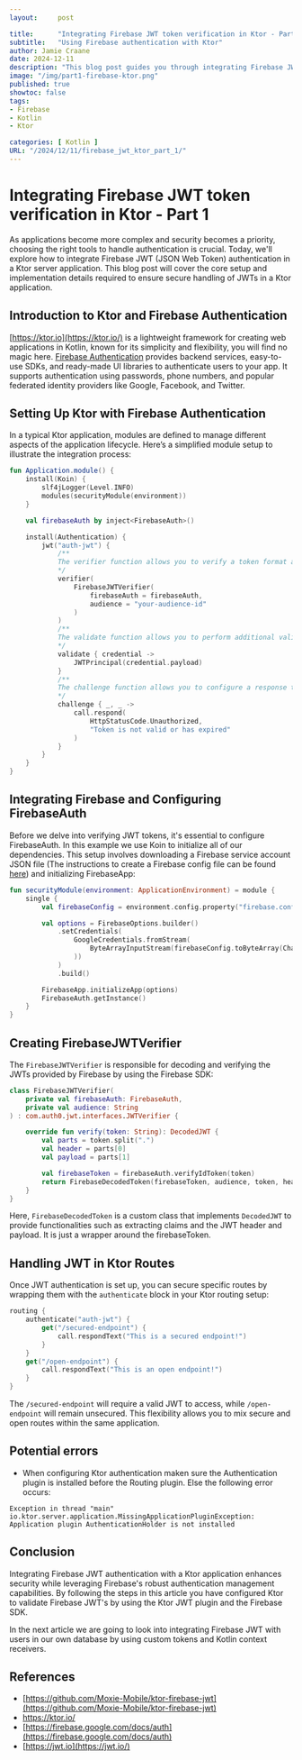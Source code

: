 ```yaml
---
layout:     post

title:      "Integrating Firebase JWT token verification in Ktor - Part 1"
subtitle:   "Using Firebase authentication with Ktor"
author: Jamie Craane
date: 2024-12-11
description: "This blog post guides you through integrating Firebase JWT token verification in a Ktor server application, enhancing security by leveraging Firebase's authentication capabilities."
image: "/img/part1-firebase-ktor.png"
published: true
showtoc: false
tags:
- Firebase
- Kotlin
- Ktor

categories: [ Kotlin ]
URL: "/2024/12/11/firebase_jwt_ktor_part_1/"
---
```


# Integrating Firebase JWT token verification in Ktor - Part 1

As applications become more complex and security becomes a priority, choosing the right tools to handle authentication is crucial. Today, we'll explore how to integrate Firebase JWT (JSON Web Token) authentication in a Ktor server application. This blog post will cover the core setup and implementation details required to ensure secure handling of JWTs in a Ktor application.

## Introduction to Ktor and Firebase Authentication

[https://ktor.io](https://ktor.io/) is a lightweight framework for creating web applications in Kotlin, known for its simplicity and flexibility, you will find no magic here. [Firebase Authentication](https://firebase.google.com/docs/auth) provides backend services, easy-to-use SDKs, and ready-made UI libraries to authenticate users to your app. It supports authentication using passwords, phone numbers, and popular federated identity providers like Google, Facebook, and Twitter.

## Setting Up Ktor with Firebase Authentication

In a typical Ktor application, modules are defined to manage different aspects of the application lifecycle. Here’s a simplified module setup to illustrate the integration process:

```kotlin
fun Application.module() {
    install(Koin) {
        slf4jLogger(Level.INFO)
        modules(securityModule(environment))
    }

	val firebaseAuth by inject<FirebaseAuth>()

    install(Authentication) {
        jwt("auth-jwt") {
	        /**
	        The verifier function allows you to verify a token format and its signature. In our case, we use the FirebaseSDK to do the token verification.
	        */
            verifier(
                FirebaseJWTVerifier(
                    firebaseAuth = firebaseAuth,
                    audience = "your-audience-id"
                )
            )
            /**
            The validate function allows you to perform additional validations on the JWT payload. Check the credential parameter, which represents a JWTCredential object and contains the JWT payload. In the example below, we just create a JWTPrincipal because we do not require additional validation.
            */
            validate { credential ->
                JWTPrincipal(credential.payload)
            }
            /**
            The challenge function allows you to configure a response to be sent if authentication fails.
            */
            challenge { _, _ ->
                call.respond(
                    HttpStatusCode.Unauthorized,
                    "Token is not valid or has expired"
                )
            }
        }
    }
}

```

## Integrating Firebase and Configuring FirebaseAuth

Before we delve into verifying JWT tokens, it's essential to configure FirebaseAuth. In this example we use Koin to initialize all of our dependencies. This setup involves downloading a Firebase service account JSON file (The instructions to create a Firebase config file can be found [here](https://firebase.google.com/docs/admin/setup)) and initializing FirebaseApp:

```kotlin
fun securityModule(environment: ApplicationEnvironment) = module {
    single {
        val firebaseConfig = environment.config.property("firebase.config").getString()

        val options = FirebaseOptions.builder()
            .setCredentials(
                GoogleCredentials.fromStream(
	                ByteArrayInputStream(firebaseConfig.toByteArray(Charsets.UTF_8)
                ))
            )
            .build()

        FirebaseApp.initializeApp(options)
        FirebaseAuth.getInstance()
    }
}

```

## Creating FirebaseJWTVerifier

The `FirebaseJWTVerifier` is responsible for decoding and verifying the JWTs provided by Firebase by using the Firebase SDK:

```kotlin
class FirebaseJWTVerifier(
    private val firebaseAuth: FirebaseAuth,
    private val audience: String
) : com.auth0.jwt.interfaces.JWTVerifier {

    override fun verify(token: String): DecodedJWT {
        val parts = token.split(".")
		val header = parts[0]
		val payload = parts[1]

		val firebaseToken = firebaseAuth.verifyIdToken(token)
		return FirebaseDecodedToken(firebaseToken, audience, token, header, payload)
    }
}

```

Here, `FirebaseDecodedToken` is a custom class that implements `DecodedJWT` to provide functionalities such as extracting claims and the JWT header and payload. It is just a wrapper around the firebaseToken.

## Handling JWT in Ktor Routes

Once JWT authentication is set up, you can secure specific routes by wrapping them with the `authenticate` block in your Ktor routing setup:

```kotlin
routing {
    authenticate("auth-jwt") {
        get("/secured-endpoint") {
            call.respondText("This is a secured endpoint!")
        }
    }
    get("/open-endpoint") {
        call.respondText("This is an open endpoint!")
    }
}

```

The `/secured-endpoint` will require a valid JWT to access, while `/open-endpoint` will remain unsecured. This flexibility allows you to mix secure and open routes within the same application.

## Potential errors

- When configuring Ktor authentication maken sure the Authentication plugin is installed before the Routing plugin. Else the following error occurs:

```
Exception in thread "main" io.ktor.server.application.MissingApplicationPluginException: Application plugin AuthenticationHolder is not installed

```

## Conclusion

Integrating Firebase JWT authentication with a Ktor application enhances security while leveraging Firebase's robust authentication management capabilities. By following the steps in this article you have configured Ktor to validate Firebase JWT's by using the Ktor JWT plugin and the Firebase SDK.

In the next article we are going to look into integrating Firebase JWT with users in our own database by using custom tokens and Kotlin context receivers.

## References

- [https://github.com/Moxie-Mobile/ktor-firebase-jwt](https://github.com/Moxie-Mobile/ktor-firebase-jwt)
- https://ktor.io/
- [https://firebase.google.com/docs/auth](https://firebase.google.com/docs/auth)
- [https://jwt.io](https://jwt.io/)
